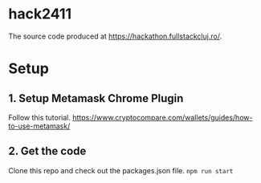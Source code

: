 # hack2411

The source code produced at https://hackathon.fullstackcluj.ro/.

# Setup

## 1. Setup Metamask Chrome Plugin

Follow this tutorial.
https://www.cryptocompare.com/wallets/guides/how-to-use-metamask/

## 2. Get the code

Clone this repo and check out the packages.json file.
`
npm run start
`
